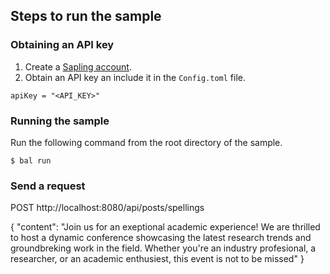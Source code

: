 ## Steps to run the sample

### Obtaining an API key
1. Create a [Sapling account](https://sapling.ai).
2. Obtain an API key an include it in the `Config.toml` file.
```
apiKey = "<API_KEY>"
```

### Running the sample
Run the following command from the root directory of the sample.
```ballerina
$ bal run
```

### Send a request
POST http://localhost:8080/api/posts/spellings

{
    "content": "Join us for an exeptional academic experience!
        We are thrilled to host a dynamic conference showcasing the latest research trends
        and groundbreking work in the field. Whether you're an industry profesional, a researcher,
        or an academic enthusiest, this event is not to be missed"
}
